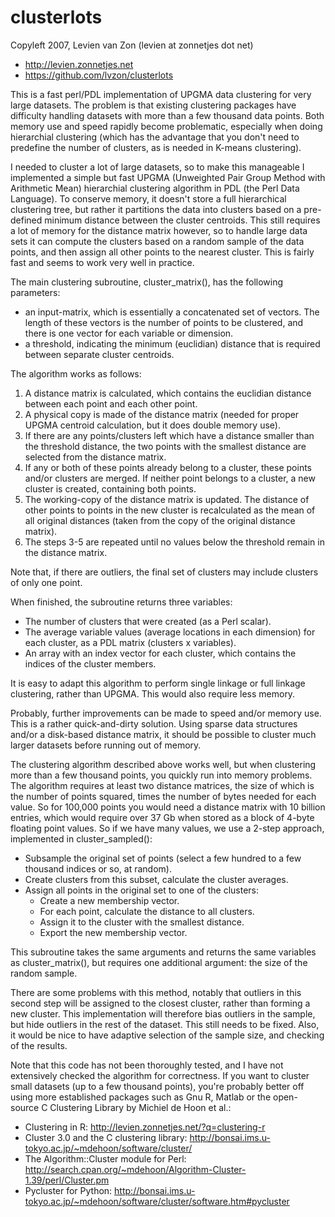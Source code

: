 # clusterlots

Copyleft 2007, Levien van Zon (levien at zonnetjes dot net)
 - http://levien.zonnetjes.net
 - https://github.com/lvzon/clusterlots

This is a fast perl/PDL implementation of UPGMA data clustering for very large datasets. The problem is that existing clustering packages have difficulty handling datasets with more than a few thousand data points. Both memory use and speed rapidly become problematic, especially when doing hierarchial clustering (which has the advantage that you don't need to predefine the number of clusters, as is needed in K-means clustering).

I needed to cluster a lot of large datasets, so to make this manageable I implemented a simple but fast UPGMA (Unweighted Pair Group Method with Arithmetic Mean) hierarchial clustering algorithm in PDL (the Perl Data Language). To conserve memory, it doesn't store a full hierarchical clustering tree, but rather it partitions the data into clusters based on a pre-defined minimum distance between the cluster centroids. This still requires a lot of memory for the distance matrix however, so to handle large data sets it can compute the clusters based on a random sample of the data points, and then assign all other points to the nearest cluster. This is fairly fast and seems to work very well in practice.

The main clustering subroutine, cluster_matrix(), has the following parameters:
   -  an input-matrix, which is essentially a concatenated set of vectors. The length of these vectors is the number of points to be clustered, and there is one vector for each variable or dimension.
   -  a threshold, indicating the minimum (euclidian) distance that is required between separate cluster centroids.
   
The algorithm works as follows:

 1. A distance matrix is calculated, which contains the euclidian distance between each point and each other point. 
 2. A physical copy is made of the distance matrix (needed for proper UPGMA centroid calculation, but it does double memory use).
 3. If there are any points/clusters left which have a distance smaller than the threshold distance, the two points with the smallest distance are selected from the distance matrix.
 4. If any or both of these points already belong to a cluster, these points and/or clusters are merged. If neither point belongs to a cluster, a new cluster is created, containing both points.
 5. The working-copy of the distance matrix is updated. The distance of other points to points in the new cluster is recalculated as the mean of all original distances (taken from the copy of the original distance matrix).
 6. The steps 3-5 are repeated until no values below the threshold remain in the distance matrix.

Note that, if there are outliers, the final set of clusters may include clusters of only one point.

When finished, the subroutine returns three variables:
 
 - The number of clusters that were created (as a Perl scalar).
 - The average variable values (average locations in each dimension) for each cluster, as a PDL matrix (clusters x variables).
 - An array with an index vector for each cluster, which contains the indices of the cluster members.

It is easy to adapt this algorithm to perform single linkage or full linkage clustering, rather than UPGMA. This would also require less memory.

Probably, further improvements can be made to speed and/or memory use. This is a rather quick-and-dirty solution. Using sparse data structures and/or a disk-based distance matrix, it should be possible to cluster much larger datasets before running out of memory.

The clustering algorithm described above works well, but when clustering more than a few thousand points, you quickly run into memory problems. The algorithm requires at least two distance matrices, the size of which is the number of points squared, times the number of bytes needed for each value. So for 100,000 points you would need a distance matrix with 10 billion entries, which would require over 37 Gb when stored as a block of 4-byte floating point values.
So if we have many values, we use a 2-step approach, implemented in cluster_sampled():

 - Subsample the original set of points (select a few hundred to a few thousand indices or so, at random).
 - Create clusters from this subset, calculate the cluster averages.
 - Assign all points in the original set to one of the clusters:
	- Create a new membership vector.
	- For each point, calculate the distance to all clusters.
	- Assign it to the cluster with the smallest distance.
	- Export the new membership vector.

This subroutine takes the same arguments and returns the same variables as cluster_matrix(), but requires one additional argument: the size of the random sample.

There are some problems with this method, notably that outliers in this second step will be assigned to the closest cluster, rather than forming a new cluster. This implementation will therefore bias outliers in the sample, but hide outliers in the rest of the dataset. This still needs to be fixed. Also, it would be nice to have adaptive selection of the sample size, and checking of the results.

Note that this code has not been thoroughly tested, and I have not extensively checked the algorithm for correctness.
If you want to cluster small datasets (up to a few thousand points), you're probably better off using more established packages such as Gnu R, Matlab or the open-source C Clustering Library by Michiel de Hoon et al.:

 - Clustering in R: http://levien.zonnetjes.net/?q=clustering-r
 - Cluster 3.0 and the C clustering library: http://bonsai.ims.u-tokyo.ac.jp/~mdehoon/software/cluster/
 - The Algorithm::Cluster module for Perl: http://search.cpan.org/~mdehoon/Algorithm-Cluster-1.39/perl/Cluster.pm
 - Pycluster for Python: http://bonsai.ims.u-tokyo.ac.jp/~mdehoon/software/cluster/software.htm#pycluster

